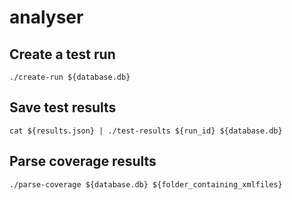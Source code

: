 # analyser

## Create a test run
```shell script
./create-run ${database.db}
```

## Save test results
```shell script
cat ${results.json} | ./test-results ${run_id} ${database.db}
```

## Parse coverage results
```shell script
./parse-coverage ${database.db} ${folder_containing_xmlfiles}
```